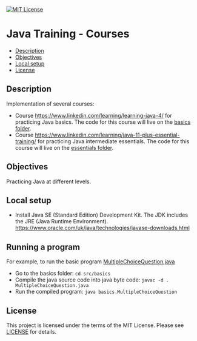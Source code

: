 [![MIT License](https://img.shields.io/badge/License-MIT-green.svg)](LICENSE.md)

# Java Training - Courses

* [Description](#description)
* [Objectives](#objectives)
* [Local setup](#local-setup)
* [License](#license)

## Description
Implementation of several courses: 
- Course https://www.linkedin.com/learning/learning-java-4/ for practicing Java basics. 
The code for this course will live on the [basics folder](src/basics).
- Course https://www.linkedin.com/learning/java-11-plus-essential-training/ for practicing Java intermediate essentials. 
The code for this course will live on the [essentials folder](src/essentials).

## Objectives
Practicing Java at different levels.

## Local setup
- Install Java SE (Standard Edition) Development Kit. The JDK includes the JRE (Java Runtime Environment). 
 https://www.oracle.com/uk/java/technologies/javase-downloads.html
 
## Running a program
For example, to run the basic program [MultipleChoiceQuestion.java](src/basics/MultipleChoiceQuestion.java)
- Go to the basics folder: `cd src/basics`
- Compile the java source code into java byte code: `javac -d . MultipleChoiceQuestion.java`
- Run the compiled program: `java basics.MultipleChoiceQuestion`
  
## License
This project is licensed under the terms of the MIT License.
Please see [LICENSE](LICENSE.md) for details.
